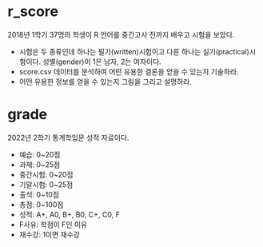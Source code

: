 # r_score

2018년 1학기 37명의 학생이 R 언어를 중간고사 전까지 배우고 시험을 보았다. 

- 시험은 두 종류인데 하나는 필기(written)시험이고 다른 하나는 실기(practical)시험이다. 성별(gender)이 1은 남자, 2는 여자이다.
- score.csv 데이터를 분석하여 어떤 유용한 결론을 얻을 수 있는지 기술하라.
- 어떤 유용한 정보를 얻을 수 있는지 그림을 그리고 설명하라.

# grade
2022년 2학기 통계학입문 성적 자료이다.

- 예습: 0~20점
- 과제: 0~25점
- 중간시험: 0~20점
- 기말시험: 0~25점
- 출석: 0~10점
- 총점: 0~100점
- 성적: A+, A0, B+, B0, C+, C0, F
- F사유: 학점이 F인 이유
- 재수강: 1이면 재수강 
